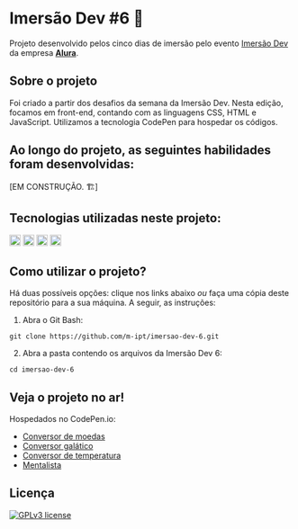 <h1> Imersão Dev #6 🤿 </h1>

Projeto desenvolvido pelos cinco dias de imersão pelo evento [Imersão Dev](https://imersao.dev/) da empresa **[Alura](https://alura.com.br/)**.

## Sobre o projeto
Foi criado a partir dos desafios da semana da Imersão Dev. Nesta edição, focamos em front-end, contando com as linguagens CSS, HTML e JavaScript. Utilizamos a tecnologia CodePen para hospedar os códigos.

## Ao longo do projeto, as seguintes habilidades foram desenvolvidas:
[EM CONSTRUÇÃO. 🏗️]

## Tecnologias utilizadas neste projeto:
<img height="20" src="https://img.shields.io/badge/-HTML5-orange"> <img height="20" src="https://img.shields.io/badge/-CSS3-blue"> <img height="20" src="https://img.shields.io/badge/-JavaScript-yellow"> <img height="20" src="https://img.shields.io/badge/-CodePen-black">

## Como utilizar o projeto?
Há duas possíveis opções: clique nos links abaixo *ou* faça uma cópia deste repositório para a sua máquina. A seguir, as instruções:

1. Abra o Git Bash:

```
git clone https://github.com/m-ipt/imersao-dev-6.git
```

2. Abra a pasta contendo os arquivos da Imersão Dev 6:

```
cd imersao-dev-6
```

## Veja o projeto no ar!
Hospedados no CodePen.io:
- [Conversor de moedas](https://codepen.io/mipt/pen/vYazZab)
- [Conversor galático](https://codepen.io/mipt/pen/XWBPaNY)
- [Conversor de temperatura](https://codepen.io/mipt/pen/poZOpBK)
- [Mentalista](https://codepen.io/mipt/pen/dyjgVKp)

## Licença
[![GPLv3 license](https://img.shields.io/badge/License-GPLv3-blue.svg)](http://perso.crans.org/besson/LICENSE.html)
